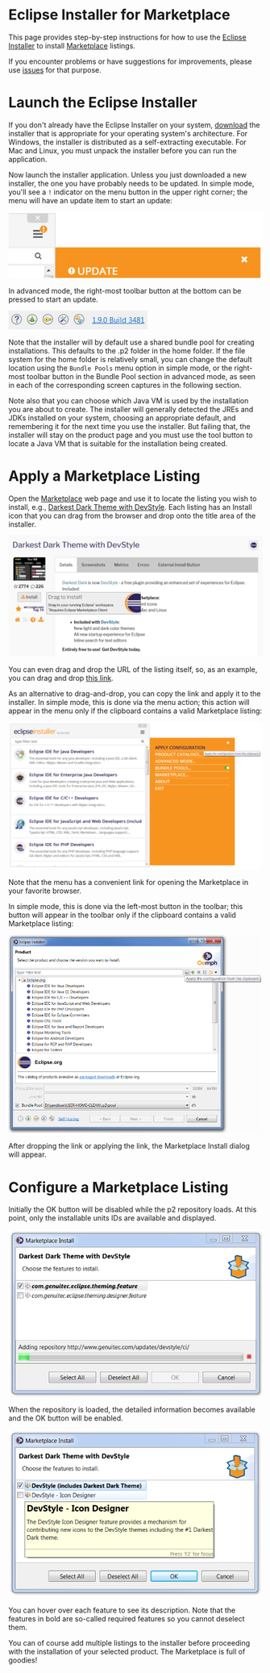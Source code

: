 # Eclipse Installer for Marketplace

This page provides step-by-step instructions for how to use the [Eclipse Installer](Eclipse_Installer.md) to install [Marketplace](https://marketplace.eclipse.org/) listings.

If you encounter problems or have suggestions for improvements,
please use [issues](https://github.com/eclipse-oomph/oomph/issues) for that purpose.

# Launch the Eclipse Installer

If you don't already have the Eclipse Installer on your system,
[download](Eclipse_Installer.md) the installer that is appropriate for your operating system's architecture.
For Windows, the installer is distributed as a self-extracting executable.
For Mac and Linux, you must unpack the installer before you can run the application.

Now launch the installer application.
Unless you just downloaded a new installer, the one you have probably needs to be updated.
In simple mode, you'll see a `!` indicator on the menu button in the upper right corner;
the menu will have an update item to start an update:

![Oomph_Installer_Simple_Update.png](images/Oomph_Installer_Simple_Update.png)

In advanced mode, the right-most toolbar button at the bottom can be pressed to start an update.

![Oomph_Installer_Advanced_Update.png](images/Oomph_Installer_Advanced_Update.png)

Note that the installer will by default use a shared bundle pool for creating installations.
This defaults to the .p2 folder in the home folder.
If the file system for the home folder is relatively small,
you can change the default location using the `Bundle Pools` menu option in simple mode,
or the right-most toolbar button in the Bundle Pool section in advanced mode,
as seen in each of the corresponding screen captures in the following section.

Note also that you can choose which Java VM is used by the installation you are about to create.
The installer will generally detected the JREs and JDKs installed on your system,
choosing an appropriate default,
and remembering it for the next time you use the installer.
But failing that, the installer will stay on the product page and you must use the tool button to locate a Java VM that is suitable for the installation being created.

# Apply a Marketplace Listing

Open the [Marketplace](https://marketplace.eclipse.org/) web page and use it to locate the listing you wish to install,
e.g., [Darkest Dark Theme with DevStyle](https://marketplace.eclipse.org/content/darkest-dark-theme-devstyle).
Each listing has an Install icon that you can drag from the browser and drop onto the title area of the installer.

![Oomph_Installer_MarketplaceListing_Example.png](images/Oomph_Installer_MarketplaceListing_Example.png)

You can even drag and drop the URL of the listing itself,
so, as an example, you can drag and drop [this link](https://marketplace.eclipse.org/content/darkest-dark-theme-devstyle).

As an alternative to drag-and-drop, you can copy the link and apply it to the installer.
In simple mode, this is done via the menu action;
this action will appear in the menu only if the clipboard contains a valid Marketplace listing:

![Oomph_Installer_Simple_Apply_MarketplaceListing.png](images/Oomph_Installer_Simple_Apply_MarketplaceListing.png)

Note that the menu has a convenient link for opening the Marketplace in
your favorite browser.

In simple mode, this is done via the left-most button in the toolbar;
this button will appear in the toolbar only if the clipboard contains a
valid Marketplace listing:

![Oomph_Installer_Advanced_Apply_Configuration.png](images/Oomph_Installer_Advanced_Apply_Configuration.png)

After dropping the link or applying the link, the Marketplace Install
dialog will appear.

# Configure a Marketplace Listing

Initially the OK button will be disabled while the p2 repository loads.
At this point, only the installable units IDs are available and displayed.

![Oomph_Installer_MarketplaceListing_Dialog_Loading.png](images/Oomph_Installer_MarketplaceListing_Dialog_Loading.png)

When the repository is loaded, the detailed information becomes available and the OK button will be enabled.

![Oomph_Installer_MarketplaceListing_Dialog_Loaded.png](images/Oomph_Installer_MarketplaceListing_Dialog_Loaded.png)

You can hover over each feature to see its description.
Note that the features in bold are so-called required features so you cannot deselect them.

You can of course add multiple listings to the installer before proceeding with the installation of your selected product.
The Marketplace is full of goodies\!
